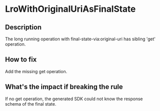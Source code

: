 # LroWithOriginalUriAsFinalState

## Description

The long running operation with final-state-via:original-uri has sibling 'get' operation.

## How to fix

Add the missing get operation.

## What's the impact if breaking the rule

If no get operation, the generated SDK could not know the response schema of the final state.

